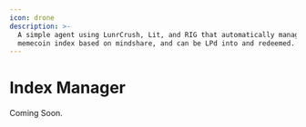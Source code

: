 ```yaml
---
icon: drone
description: >-
  A simple agent using LunrCrush, Lit, and RIG that automatically manages a
  memecoin index based on mindshare, and can be LPd into and redeemed.
---
```


# Index Manager

Coming Soon.
